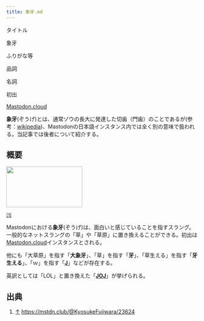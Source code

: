 ```yaml
---
title: 象牙.md
---
```

<div>

タイトル

</div>

象牙

ふりがな等

品詞

名詞

初出

[Mastodon.cloud](/Mastodon.cloud "Mastodon.cloud")

  
**象牙**(ぞうげ)とは、通常ゾウの長大に発達した切歯（門歯）のことであるが(参考：<a href="https://ja.wikipedia.org/wiki/象牙" rel="nofollow">wikipedia</a>)、Mastodonの日本語インスタンス内では全く別の意味で扱われる。当記事では後者について紹介する。

## 概要

<div>

<div>

[<img src="/images/thumb/9/95/Zouge.png/200px-Zouge.png" srcset="/images/thumb/9/95/Zouge.png/300px-Zouge.png 1.5x, /images/thumb/9/95/Zouge.png/400px-Zouge.png 2x" width="200" height="108" />](/%E3%83%95%E3%82%A1%E3%82%A4%E3%83%AB:Zouge.png)

<div>

<div>

[](/%E3%83%95%E3%82%A1%E3%82%A4%E3%83%AB:Zouge.png "拡大")

</div>

<sup>[\[1\]](#cite_note-1)</sup>

</div>

</div>

</div>

Mastodonにおける**象牙**(ぞうげ)は、面白いと感じていることを指すスラング。一般的なネットスラングの「草」や「草原」に置き換えることができる。初出は[Mastodon.cloud](/Mastodon.cloud "Mastodon.cloud")インスタンスとされる。

他にも「大草原」を指す「**大象牙**」、「草」を指す「**牙**」、「草生える」を指す「**牙生える**」、「ｗ」を指す「**[J](/J "J")**」などが存在する。

英訳としては「LOL」と置き換えた「**[JOJ](/JOJ "JOJ")**」が挙げられる。

## 出典

<div>

1.  [↑](#cite_ref-1) <a href="https://mstdn.club/@KyosukeFujiwara/23624" rel="nofollow">https://mstdn.club/@KyosukeFujiwara/23624</a>

</div>
